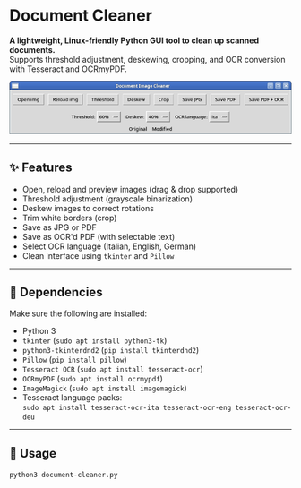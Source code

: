 # Document Cleaner

**A lightweight, Linux-friendly Python GUI tool to clean up scanned documents.**  
Supports threshold adjustment, deskewing, cropping, and OCR conversion with Tesseract and OCRmyPDF.

![screenshot](screenshot.png) <!-- (optional image) -->

---

## ✨ Features

- Open, reload and preview images (drag & drop supported)
- Threshold adjustment (grayscale binarization)
- Deskew images to correct rotations
- Trim white borders (crop)
- Save as JPG or PDF
- Save as OCR'd PDF (with selectable text)
- Select OCR language (Italian, English, German)
- Clean interface using `tkinter` and `Pillow`

---

## 🧩 Dependencies

Make sure the following are installed:

- Python 3
- `tkinter` (`sudo apt install python3-tk`)
- `python3-tkinterdnd2` (`pip install tkinterdnd2`)
- `Pillow` (`pip install pillow`)
- `Tesseract OCR` (`sudo apt install tesseract-ocr`)
- `OCRmyPDF` (`sudo apt install ocrmypdf`)
- `ImageMagick` (`sudo apt install imagemagick`)
- Tesseract language packs:  
  `sudo apt install tesseract-ocr-ita tesseract-ocr-eng tesseract-ocr-deu`

---

## 🚀 Usage

```bash
python3 document-cleaner.py

